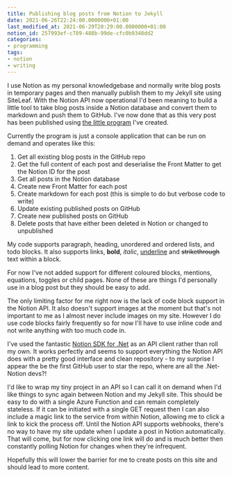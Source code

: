 ```yaml
---
title: Publishing blog posts from Notion to Jekyll
date: 2021-06-26T22:24:00.0000000+01:00
last_modified_at: 2021-06-29T20:29:00.0000000+01:00
notion_id: 257993ef-c789-488b-99de-cfc0b9348dd2
categories:
- programming
tags:
- notion
- writing
---
```


I use Notion as my personal knowledgebase and normally write blog posts in temporary pages and then manually publish them to my Jekyll site using SiteLeaf. With the Notion API now operational I'd been meaning to build a little tool to take blog posts inside a Notion database and convert them to markdown and push them to GitHub. I've now done that as this very post has been published using [the little program](https://github.com/jamie-lord/NotionToJekyll) I've created.

Currently the program is just a console application that can be run on demand and operates like this:

1. Get all existing blog posts in the GitHub repo
2. Get the full content of each post and deserialise the Front Matter to get the Notion ID for the post
3. Get all posts in the Notion database
4. Create new Front Matter for each post
5. Create markdown for each post (this is simple to do but verbose code to write)
6. Update existing published posts on GitHub
7. Create new published posts on GitHub
8. Delete posts that have either been deleted in Notion or changed to unpublished

My code supports paragraph, heading, unordered and ordered lists, and todo blocks. It also supports links, **bold**, *italic*, <u>underline</u> and ~~strikethrough~~ text within a block.

For now I've not added support for different coloured blocks, mentions, equations, toggles or child pages. None of these are things I'd personally use in a blog post but they should be easy to add.

The only limiting factor for me right now is the lack of code block support in the Notion API. It also doesn't support images at the moment but that's not important to me as I almost never include images on my site. However I do use code blocks fairly frequently so for now I'll have to use inline code and not write anything with too much code in.

I've used the fantastic [Notion SDK for .Net](https://github.com/notion-dotnet/notion-sdk-net) as an API client rather than roll my own. It works perfectly and seems to support everything the Notion API does with a pretty good interface and clean repository - to my surprise I appear the be the first GitHub user to star the repo, where are all the .Net-Notion devs?!

I'd like to wrap my tiny project in an API so I can call it on demand when I'd like things to sync again between Notion and my Jekyll site. This should be easy to do with a single Azure Function and can remain completely stateless. If it can be initiated with a single GET request then I can also include a magic link to the service from within Notion, allowing me to click a link to kick the process off. Until the Notion API supports webhooks, there's no way to have my site update when I update a post in Notion automatically. That will come, but for now clicking one link will do and is much better then constantly polling Notion for changes when they're infrequent.

Hopefully this will lower the barrier for me to create posts on this site and should lead to more content.

